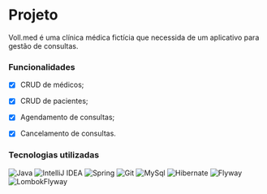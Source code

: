 # Projeto 
Voll.med é uma clínica médica fictícia que necessida de um aplicativo para gestão de consultas. 

### Funcionalidades

- [x] CRUD de médicos;
- [x] CRUD de pacientes;
- [x] Agendamento de consultas;
- [x] Cancelamento de consultas.


### Tecnologias utilizadas

![Java](https://img.shields.io/badge/java-%23ED8B00.svg?style=for-the-badge&logo=openjdk&logoColor=white)
![IntelliJ IDEA](https://img.shields.io/badge/IntelliJIDEA-000000.svg?style=for-the-badge&logo=intellij-idea&logoColor=white)
![Spring](https://img.shields.io/badge/spring-%236DB33F.svg?style=for-the-badge&logo=spring&logoColor=white)
![Git](https://img.shields.io/badge/git-%23F05033.svg?style=for-the-badge&logo=git&logoColor=white)
![MySql](https://img.shields.io/badge/mysql-%230040FF.svg?style=for-the-badge&logo=mysql&logoColor=white)
![Hibernate](https://img.shields.io/badge/hibernate-%23999999.svg?style=for-the-badge&logo=hibernate&logoColor=white)
![Flyway](https://img.shields.io/badge/flyway-%23FF0000.svg?style=for-the-badge&logo=flyway&logoColor=white)
![LombokFlyway](https://img.shields.io/badge/lombok-%23DC143C.svg?style=for-the-badge&logo=lombok&logoColor=white)
